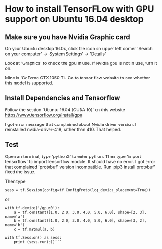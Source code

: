 How to install TensorFLow with GPU support on Ubuntu 16.04 desktop
====
## Make sure you have Nvidia Graphic card 

On your Ubuntu desktop 16.04, click the icon on upper left corner 'Search on your computer' -> 'System Settings' -> 'Details'

Look at 'Graphics' to check the gpu in use. If Nvidia gpu is not in use, turn it on. 

Mine is 'GeForce GTX 1050 Ti'. 
Go to tensor flow website to see whether this model is supported.

## Install Dependencies and Tensorflow
Follow the section 'Ubuntu 16.04 (CUDA 10)' on this website 
https://www.tensorflow.org/install/gpu

I got error message that complained about Nvidia driver version. I reinstalled nvidia-driver-418, rather than 410. That helped.

## Test
Open an terminal, type 'python3' to enter python. 
Then type 'import tensorflow' to import tensorflow module. It should have no error. I got error that complained 'protobuf' version incompatible. Run 'pip3 install protobuf' fixed the issue.

Then type

`sess = tf.Session(config=tf.ConfigProto(log_device_placement=True))`

or 

```import tensorflow as tf
with tf.device('/gpu:0'):
    a = tf.constant([1.0, 2.0, 3.0, 4.0, 5.0, 6.0], shape=[2, 3], name='a')
    b = tf.constant([1.0, 2.0, 3.0, 4.0, 5.0, 6.0], shape=[3, 2], name='b')
    c = tf.matmul(a, b)

with tf.Session() as sess:
    print (sess.run(c))```
